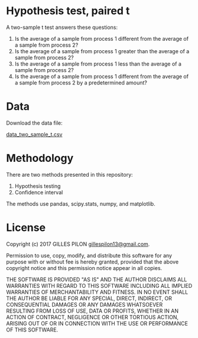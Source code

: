 # Hypothesis test, paired t

A two-sample t test answers these questions:

1. Is the average of a sample from process 1 different from the average of a sample from process 2?
2. Is the average of a sample from process 1 greater than the average of a sample from process 2?
3. Is the average of a sample from process 1 less than the average of a sample from process 2?
4. Is the average of a sample from process 1 different from the average of a sample from process 2 by a predetermined amount?

# Data

Download the data file:

[data_two_sample_t.csv](https://drive.google.com/open?id=0BzrdQfHR2I5DeWlITmM3WHVmU2M)

# Methodology

There are two methods presented in this repository:

1. Hypothesis testing
2. Confidence interval

The methods use pandas, scipy.stats, numpy, and matplotlib.

# License

Copyright (c) 2017 GILLES PILON <gillespilon13@gmail.com>.

Permission to use, copy, modify, and distribute this software for any
purpose with or without fee is hereby granted, provided that the above
copyright notice and this permission notice appear in all copies.

THE SOFTWARE IS PROVIDED "AS IS" AND THE AUTHOR DISCLAIMS ALL WARRANTIES
WITH REGARD TO THIS SOFTWARE INCLUDING ALL IMPLIED WARRANTIES OF
MERCHANTABILITY AND FITNESS. IN NO EVENT SHALL THE AUTHOR BE LIABLE FOR
ANY SPECIAL, DIRECT, INDIRECT, OR CONSEQUENTIAL DAMAGES OR ANY DAMAGES
WHATSOEVER RESULTING FROM LOSS OF USE, DATA OR PROFITS, WHETHER IN AN
ACTION OF CONTRACT, NEGLIGENCE OR OTHER TORTIOUS ACTION, ARISING OUT OF
OR IN CONNECTION WITH THE USE OR PERFORMANCE OF THIS SOFTWARE.
